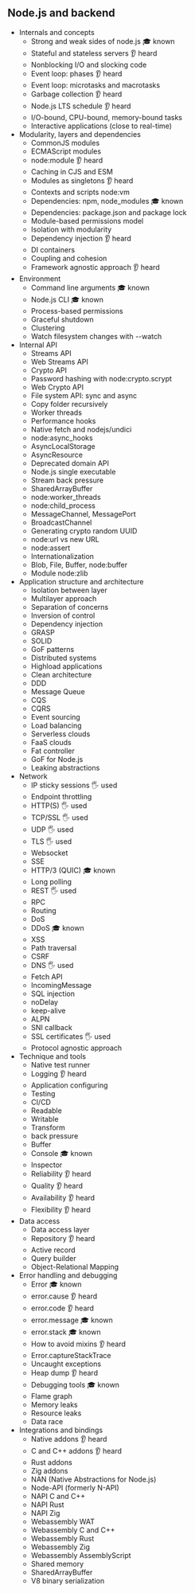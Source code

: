 ## Node.js and backend

- Internals and concepts
  - Strong and weak sides of node.js 🎓 known
  - Stateful and stateless servers 👂 heard
  - Nonblocking I/O and slocking code
  - Event loop: phases 👂 heard
  - Event loop: microtasks and macrotasks
  - Garbage collection 👂 heard
  - Node.js LTS schedule 👂 heard
  - I/O-bound, CPU-bound, memory-bound tasks
  - Interactive applications (close to real-time)
- Modularity, layers and dependencies
  - CommonJS modules
  - ECMAScript modules
  - node:module 👂 heard
  - Caching in CJS and ESM
  - Modules as singletons 👂 heard
  - Contexts and scripts node:vm
  - Dependencies: npm, node_modules 🎓 known
  - Dependencies: package.json and package lock
  - Module-based permissions model
  - Isolation with modularity
  - Dependency injection 👂 heard
  - DI containers
  - Coupling and cohesion
  - Framework agnostic approach 👂 heard
- Environment
  - Command line arguments 🎓 known
  - Node.js CLI 🎓 known
  - Process-based permissions
  - Graceful shutdown
  - Clustering
  - Watch filesystem changes with --watch
- Internal API
  - Streams API
  - Web Streams API
  - Crypto API
  - Password hashing with node:crypto.scrypt
  - Web Crypto API
  - File system API: sync and async
  - Copy folder recursively
  - Worker threads
  - Performance hooks
  - Native fetch and nodejs/undici
  - node:async_hooks
  - AsyncLocalStorage
  - AsyncResource
  - Deprecated domain API
  - Node.js single executable
  - Stream back pressure
  - SharedArrayBuffer
  - node:worker_threads
  - node:child_process
  - MessageChannel, MessagePort
  - BroadcastChannel
  - Generating crypto random UUID
  - node:url vs new URL
  - node:assert
  - Internationalization
  - Blob, File, Buffer, node:buffer
  - Module node:zlib
- Application structure and architecture
  - Isolation between layer
  - Multilayer approach
  - Separation of concerns
  - Inversion of control
  - Dependency injection
  - GRASP
  - SOLID
  - GoF patterns
  - Distributed systems
  - Highload applications
  - Clean architecture
  - DDD
  - Message Queue
  - CQS
  - CQRS
  - Event sourcing
  - Load balancing
  - Serverless clouds
  - FaaS clouds
  - Fat controller
  - GoF for Node.js
  - Leaking abstractions
- Network
  - IP sticky sessions 🖐️ used
  - Endpoint throttling
  - HTTP(S)  🖐️ used
  - TCP/SSL 🖐️ used
  - UDP 🖐️ used
  - TLS 🖐️ used
  - Websocket 
  - SSE
  - HTTP/3 (QUIC) 🎓 known
  - Long polling
  - REST 🖐️ used
  - RPC
  - Routing
  - DoS
  - DDoS 🎓 known
  - XSS
  - Path traversal
  - CSRF
  - DNS 🖐️ used
  - Fetch API
  - IncomingMessage
  - SQL injection
  - noDelay
  - keep-alive
  - ALPN
  - SNI callback
  - SSL certificates 🖐️ used
  - Protocol agnostic approach
- Technique and tools
  - Native test runner
  - Logging 👂 heard
  - Application configuring
  - Testing
  - CI/CD
  - Readable
  - Writable
  - Transform
  - back pressure
  - Buffer
  - Console 🎓 known
  - Inspector
  - Reliability 👂 heard
  - Quality 👂 heard
  - Availability 👂 heard
  - Flexibility 👂 heard
- Data access
  - Data access layer
  - Repository 👂 heard
  - Active record
  - Query builder
  - Object-Relational Mapping
- Error handling and debugging
  - Error 🎓 known
  - error.cause 👂 heard
  - error.code 👂 heard
  - error.message 🎓 known
  - error.stack 🎓 known
  - How to avoid mixins 👂 heard
  - Error.captureStackTrace
  - Uncaught exceptions
  - Heap dump 👂 heard
  - Debugging tools 🎓 known
  - Flame graph
  - Memory leaks
  - Resource leaks
  - Data race
- Integrations and bindings
  - Native addons 👂 heard
  - C and C++ addons 👂 heard
  - Rust addons
  - Zig addons
  - NAN (Native Abstractions for Node.js)
  - Node-API (formerly N-API)
  - NAPI C and C++
  - NAPI Rust
  - NAPI Zig
  - Webassembly WAT
  - Webassembly C and C++
  - Webassembly Rust
  - Webassembly Zig
  - Webassembly AssemblyScript
  - Shared memory
  - SharedArrayBuffer
  - V8 binary serialization